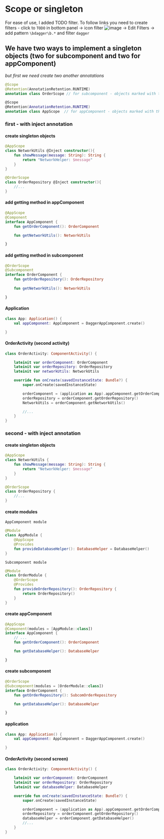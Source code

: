 # Scope or singleton

For ease of use, I added TODO filter. To follow links you need to create filters - click to `TODO`
in bottom panel -> icon
filter ![image](https://user-images.githubusercontent.com/121166010/214673108-b36497d7-85a4-4086-8beb-c6e8dbe297ad.png)
-> Edit Filters -> add pattern `\bdagger\b.*` and filter `dagger`

## We have two ways to implement a singleton objects (two for subcomponent and two for appComponent)
_but first we need create two another annotations_

```kotlin
@Scope
@Retention(AnnotationRetention.RUNTIME)
annotation class OrderScope // for subcomponent - objects marked with this annotation will have the same lifecycle as subcomponent

@Scope
@Retention(AnnotationRetention.RUNTIME)
annotation class AppScope  // for appComponent - objects marked with this annotation will have the same lifecycle as AppComponent

```

### first - with inject annotation
#### create singleton objects
```kotlin
@AppScope
class NetworkUtils @Inject constructor(){
    fun showMessage(message: String): String {
        return "NetworkHelper: $message"
    }
}
```

```kotlin
@OrderScope
class OrderRepository @Inject constructor(){
    //...
}
```

#### add getting method in appComponent
```kotlin
@AppScope
@Component
interface AppComponent {
    fun getOrderComponent(): OrderComponent

    fun getNetworkUtils(): NetworkUtils

}
```
#### add getting method in subcomponent
```kotlin
@OrderScope
@Subcomponent
interface OrderComponent {
    fun getOrderRepository(): OrderRepository
    
    fun getNetworkUtils(): NetworkUtils

}
```

#### Application
```kotlin
class App: Application() {
    val appComponent: AppComponent = DaggerAppComponent.create()

}
```

#### OrderActivity (second activity)
```kotlin
class OrderActivity: ComponentActivity() {

    lateinit var orderComponent: OrderComponent
    lateinit var orderRepository: OrderRepository
    lateinit var networkUtils: NetworkUtils

    override fun onCreate(savedInstanceState: Bundle?) {
        super.onCreate(savedInstanceState)

        orderComponent = (application as App).appComponent.getOrderComponent()
        orderRepository = orderComponent.getOrderRepository()
        NetworkUtils = orderComponent.getNetworkUtils()

        //...
    }
}
```

### second - with inject annotation

#### create singleton objects
```kotlin
@AppScope
class NetworkUtils {
    fun showMessage(message: String): String {
        return "NetworkHelper: $message"
    }
}
```

```kotlin
@OrderScope
class OrderRepository {
    //...
}
```

#### create modules 
`AppComponent module`
```kotlin
@Module
class AppModule {
    @AppScope
    @Provides
    fun provideDatabaseHelper(): DatabaseHelper = DatabaseHelper()
}
```
`Subcomponent module`
```kotlin
@Module
class OrderModule {
    @OrderScope
    @Provides
    fun provideOrderRepository(): OrderRepository {
        return OrderRepository()
    }
}
```

#### create appComponent
```kotlin
@AppScope
@Component(modules = [AppModule::class])
interface AppComponent {
    // ...
    fun getOrderComponent(): OrderComponent

    fun getDatabaseHelper(): DatabaseHelper

}
```

#### create subcomponent
```kotlin
@OrderScope
@Subcomponent(modules = [OrderModule::class])
interface OrderComponent {
    fun getOrderRepository(): SubcomOrderRepository

    fun getDatabaseHelper(): DatabaseHelper

}
```

#### application
```kotlin
class App: Application() {
    val appComponent: AppComponent = DaggerAppComponent.create()

}
```

#### OrderActivity (second screen)
```kotlin
class OrderActivity: ComponentActivity() {

    lateinit var orderComponent: OrderComponent
    lateinit var orderRepository: OrderRepository
    lateinit var databaseHelper: DatabaseHelper

    override fun onCreate(savedInstanceState: Bundle?) {
        super.onCreate(savedInstanceState)

        orderComponent = (application as App).appComponent.getOrderComponent()
        orderRepository = orderComponent.getOrderRepository()
        databaseHelper = orderComponent.getDatabaseHelper()
        //...
    }
}


```
